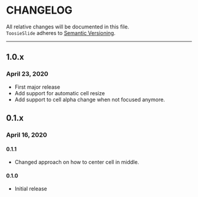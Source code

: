 # CHANGELOG

All relative changes will be documented in this file. \
`ToosieSlide` adheres to [Semantic Versioning](https://semver.org).

***
## 1.0.x
### April 23, 2020

* First major release
* Add support for automatic cell resize
* Add support to cell alpha change when not focused anymore.

## 0.1.x
### April 16, 2020

#### 0.1.1
* Changed approach on how to center cell in middle.

#### 0.1.0
* Initial release

